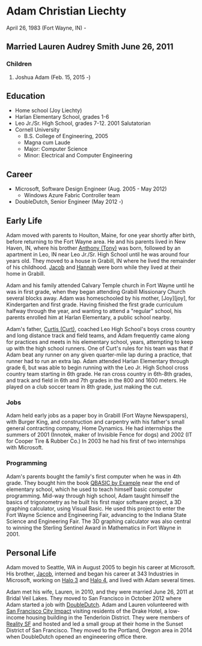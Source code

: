 # Adam Christian Liechty
April 26, 1983 (Fort Wayne, IN) -

## Married Lauren Audrey Smith June 26, 2011

### Children
1. Joshua Adam (Feb. 15, 2015 -)

## Education
- Home school (Joy Liechty)
- Harlan Elementary School, grades 1-6
- Leo Jr./Sr. High School, grades 7-12. 2001 Salutatorian
- Cornell University
  - B.S. College of Engineering, 2005
  - Magna cum Laude
  - Major: Computer Science
  - Minor: Electrical and Computer Engineering

## Career
- Microsoft, Software Design Engineer (Aug. 2005 - May 2012)
  - Windows Azure Fabric Controller team
- DoubleDutch, Senior Engineer (May 2012 -)

## Early Life
Adam moved with parents to Houlton, Maine, for one year shortly after birth, before returning to the Fort Wayne area.
He and his parents lived in New Haven, IN, where his brother [Anthony (Tony)][tony] was
born, followed by an apartment in Leo, IN near Leo Jr./Sr. High School until he
was around four years old. They moved to a house in Grabill, IN where he lived
the remainder of his childhood. [Jacob][jacob] and [Hannah][hannah] were born while they lived at their
home in Grabill.

Adam and his family attended Calvary Temple church in Fort Wayne until he was in
first grade, when they began attending Grabill Missionary Church several blocks
away. Adam was homeschooled by his mother, [Joy][joy], for Kindergarten and first
grade. Having finished the first grade curriculum halfway through the year, and
wanting to attend a "regular" school, his parents enrolled him at Harlan
Elementary, a public school nearby.

Adam's father, [Curtis (Curt)][curt], coached Leo High School's boys cross country and long distance track and field teams,
and Adam frequently came along for practices and meets in his elementary school, years, attempting to keep up with the high school runners. One of Curt's rules
for his team was that if Adam beat any runner on any given quarter-mile lap
during a practice, that runner had to run an extra lap. Adam attended Harlan
Elementary through grade 6, but was able to begin running with the Leo Jr. High
School cross country team starting in 6th grade. He ran cross country in 6th-8th
grades, and track and field in 6th and 7th grades in the 800 and 1600 meters. He
played on a club soccer team in 8th grade, just making the cut.

### Jobs
Adam held early jobs as a paper boy in Grabill (Fort Wayne Newspapers), with Burger King, and construction and carpentry with his father's small general contracting company, Home Dynamics. He had internships the summers of 2001 (Innotek, maker of Invisible Fence for dogs) and 2002 (IT for Cooper Tire & Rubber Co.) In 2003 he had his first of two internships with Microsoft.

### Programming
Adam's parents bought the family's first computer when he was in 4th grade.
They bought him the book [QBASIC by Example](http://www.amazon.com/QBasic-By-Example-Special-Edition/dp/1565294394)
near the end of elementary school, which he used to teach himself basic computer
programming.
Mid-way through high school, Adam taught himself the basics of trigonometry as
he built his first major software project, a 3D graphing calculator, using
Visual Basic. He used this project to enter the Fort Wayne Science and Engineering Fair, advancing to the Indiana State Science and Engineering Fair. The 3D graphing calculator was also central to winning the Sterling Sentinel
Award in Mathematics in Fort Wayne in 2001.

## Personal Life
Adam moved to Seattle, WA in August 2005 to begin his career at Microsoft. His
brother, [Jacob][jacob], interned and began his career at 343 Industries in Microsoft,
working on [Halo 3](https://en.wikipedia.org/wiki/Halo_3) and [Halo 4](https://en.wikipedia.org/wiki/Halo_4), and lived with Adam several times.

Adam met his wife, Lauren, in 2010, and they were married June 26, 2011 at Bridal
Veil Lakes. They moved to San Francisco in October 2012 where Adam started a job
with [DoubleDutch](https://doubledutch.me). Adam and Lauren volunteered with
[San Francisco City Impact](http://www.sfcityimpact.com/) visiting residents of
the Drake Hotel, a low-income housing building in the Tenderloin District. They
were members of [Reality SF](http://realitysf.com/) and hosted and led a small
group at their home in the Sunset District of San Francisco. They moved to the
Portland, Oregon area in 2014 when DoubleDutch opened an engineeering office
there.

[curt]: ../Curtis-Liechty-1959.md
[tony]: ../Tony/Tony-Liechty-1984.md
[jacob]: ../Jacob/Jacob-Liechty-1989.md
[hannah]: ../Hannah/Hannah-Liechty-1995.md
